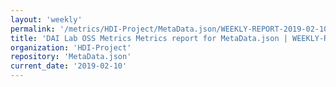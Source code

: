 ```yaml
---
layout: 'weekly'
permalink: '/metrics/HDI-Project/MetaData.json/WEEKLY-REPORT-2019-02-10'
title: 'DAI Lab OSS Metrics Metrics report for MetaData.json | WEEKLY-REPORT-2019-02-10'
organization: 'HDI-Project'
repository: 'MetaData.json'
current_date: '2019-02-10'
---
```

